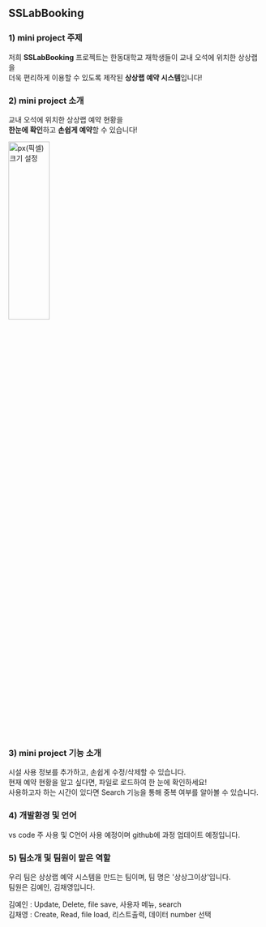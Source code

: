 ## SSLabBooking

### 1) mini project 주제
저희 **SSLabBooking** 프로젝트는 한동대학교 재학생들이 교내 오석에 위치한 상상랩을 <br>
더욱 편리하게 이용할 수 있도록 제작된 **상상랩 예약 시스템**입니다!

### 2) mini project 소개
교내 오석에 위치한 상상랩 예약 현황을 
<br> **한눈에 확인**하고 **손쉽게 예약**할 수 있습니다!

<img src="https://user-images.githubusercontent.com/89799183/166156687-e057d476-4d0a-46a7-a95e-6f5ac25d4f0b.jpg" 
     width="40%" height="30%" title="px(픽셀) 크기 설정"></img>
     
### 3) mini project 기능 소개
시설 사용 정보를 추가하고, 손쉽게 수정/삭제할 수 있습니다. <br>
현재 예약 현황을 알고 싶다면, 파일로 로드하여 한 눈에 확인하세요! <br>
사용하고자 하는 시간이 있다면 Search 기능을 통해 중복 여부를 알아볼 수 있습니다.

### 4) 개발환경 및 언어  
vs code 주 사용 및 C언어 사용 예정이며 github에 과정 업데이트 예정입니다.  
  
  
### 5) 팀소개 및 팀원이 맡은 역할  
우리 팀은 상상랩 예약 시스템을 만드는 팀이며, 팀 명은 '상상그이상'입니다.  
팀원은 김예인, 김채영입니다.  

김예인 : Update, Delete, file save, 사용자 메뉴, search  
김채영 : Create, Read, file load, 리스트출력, 데이터 number 선택 
